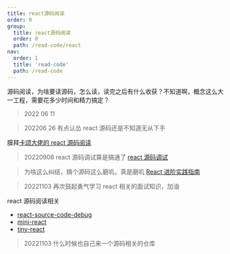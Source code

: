```yaml
---
title: react源码阅读
order: 0
group:
  title: react源码阅读
  order: 0
  path: /read-code/react
nav:
  order: 1
  title: 'read-code'
  path: /read-code
---
```


源码阅读，为啥要读源码，怎么读，读完之后有什么收获？不知道啊，概念这么大一工程，需要花多少时间和精力搞定？

> 2022 06 11

> 202206 26 有点认怂 react 源码还是不知道无从下手

膜拜[卡颂大佬的 react 源码阅读](https://react.iamkasong.com/#%E7%AB%A0%E8%8A%82%E5%88%97%E8%A1%A8)

> 20220908 react 源码调试算是搞通了 [react 源码调试](./../../react/0.react%20source%20debugger.md)

> 为啥这么纠结，搞个源码这么磨叽，真是磨叽 [ React 进阶实践指南](https://juejin.cn/book/6945998773818490884)

> 20221103 再次鼓起勇气学习 react 相关的面试知识，加油

react 源码阅读相关

- [react-source-code-debug](https://github.com/neroneroffy/react-source-code-debug)
- [mini-react](https://github.com/lizuncong/mini-react)
- [tiny-react](https://github.com/PiNengShaoNian/tiny-react)

> 20221103 什么时候也自己来一个源码相关的仓库
